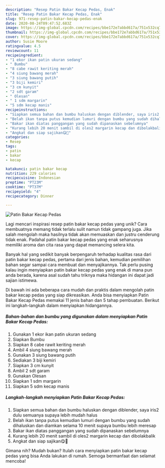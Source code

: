 ```yaml
---
description: "Resep Patin Bakar Kecap Pedas, Enak"
title: "Resep Patin Bakar Kecap Pedas, Enak"
slug: 971-resep-patin-bakar-kecap-pedas-enak
date: 2020-08-24T09:47:52.683Z
image: https://img-global.cpcdn.com/recipes/bbe172e7abbd617a/751x532cq70/patin-bakar-kecap-pedas-foto-resep-utama.jpg
thumbnail: https://img-global.cpcdn.com/recipes/bbe172e7abbd617a/751x532cq70/patin-bakar-kecap-pedas-foto-resep-utama.jpg
cover: https://img-global.cpcdn.com/recipes/bbe172e7abbd617a/751x532cq70/patin-bakar-kecap-pedas-foto-resep-utama.jpg
author: Susie Moore
ratingvalue: 4.5
reviewcount: 11
recipeingredient:
- "1 ekor ikan patin ukuran sedang"
- " Bumbu"
- "8 cabe rawit keriting merah"
- "4 siung bawang merah"
- "3 siung bawang putih"
- "3 biji kemiri"
- "3 cm kunyit"
- "2 sdt garam"
- " Olesan"
- " 1 sdm margarin"
- "5 sdm kecap manis"
recipeinstructions:
- "Siapkan semua bahan dan bumbu haluskan dengan diblender, saya iris2 dulu semuanya supaya lebih mudah halus"
- "Belah ikan tanpa putus kemudian lumuri dengan bumbu yang sudah dihaluskan dan diamkan selama 10 menit supaya bumbu lebih meresap"
- "Bakar ikan diatas panggangan yang sudah dipanaskan sebelumnya"
- "Kurang lebih 20 menit sambil di oles2 margarin kecap dan dibolakbalik"
- "Angkat dan siap sajikan😋🤤"
categories:
- Resep
tags:
- patin
- bakar
- kecap

katakunci: patin bakar kecap 
nutrition: 229 calories
recipecuisine: Indonesian
preptime: "PT23M"
cooktime: "PT37M"
recipeyield: "4"
recipecategory: Dinner

---
```



![Patin Bakar Kecap Pedas](https://img-global.cpcdn.com/recipes/bbe172e7abbd617a/751x532cq70/patin-bakar-kecap-pedas-foto-resep-utama.jpg)

Lagi mencari inspirasi resep patin bakar kecap pedas yang unik? Cara membuatnya memang tidak terlalu sulit namun tidak gampang juga. Jika salah mengolah maka hasilnya tidak akan memuaskan dan justru cenderung tidak enak. Padahal patin bakar kecap pedas yang enak seharusnya memiliki aroma dan cita rasa yang dapat memancing selera kita.



Banyak hal yang sedikit banyak berpengaruh terhadap kualitas rasa dari patin bakar kecap pedas, pertama dari jenis bahan, kemudian pemilihan bahan segar sampai cara membuat dan menyajikannya. Tak perlu pusing kalau ingin menyiapkan patin bakar kecap pedas yang enak di mana pun anda berada, karena asal sudah tahu triknya maka hidangan ini dapat jadi sajian istimewa.


Di bawah ini ada beberapa cara mudah dan praktis dalam mengolah patin bakar kecap pedas yang siap dikreasikan. Anda bisa menyiapkan Patin Bakar Kecap Pedas memakai 11 jenis bahan dan 5 tahap pembuatan. Berikut ini langkah-langkah dalam menyiapkan hidangannya.

<!--inarticleads1-->

##### Bahan-bahan dan bumbu yang digunakan dalam menyiapkan Patin Bakar Kecap Pedas:

1. Gunakan 1 ekor ikan patin ukuran sedang
1. Siapkan  Bumbu
1. Siapkan 8 cabe rawit keriting merah
1. Ambil 4 siung bawang merah
1. Gunakan 3 siung bawang putih
1. Sediakan 3 biji kemiri
1. Siapkan 3 cm kunyit
1. Ambil 2 sdt garam
1. Gunakan  Olesan
1. Siapkan  1 sdm margarin
1. Siapkan 5 sdm kecap manis




<!--inarticleads2-->

##### Langkah-langkah menyiapkan Patin Bakar Kecap Pedas:

1. Siapkan semua bahan dan bumbu haluskan dengan diblender, saya iris2 dulu semuanya supaya lebih mudah halus
1. Belah ikan tanpa putus kemudian lumuri dengan bumbu yang sudah dihaluskan dan diamkan selama 10 menit supaya bumbu lebih meresap
1. Bakar ikan diatas panggangan yang sudah dipanaskan sebelumnya
1. Kurang lebih 20 menit sambil di oles2 margarin kecap dan dibolakbalik
1. Angkat dan siap sajikan😋🤤




Gimana nih? Mudah bukan? Itulah cara menyiapkan patin bakar kecap pedas yang bisa Anda lakukan di rumah. Semoga bermanfaat dan selamat mencoba!

